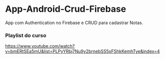 # App-Android-Crud-Firebase

App com Authentication no Firebase e CRUD para cadastrar Notas.

### Playlist do curso

https://www.youtube.com/watch?v=bmERtSEa5mU&list=PLPyYRbj7Nu9y2brnebSS5xFShkKemhTye&index=4